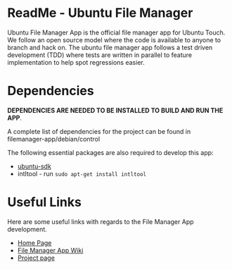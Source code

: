 ReadMe - Ubuntu File Manager
============================

Ubuntu File Manager App is the official file manager app for Ubuntu Touch. We follow an open
source model where the code is available to anyone to branch and hack on. The
ubuntu file manager app follows a test driven development (TDD) where tests are
written in parallel to feature implementation to help spot regressions easier.

Dependencies
============
**DEPENDENCIES ARE NEEDED TO BE INSTALLED TO BUILD AND RUN THE APP**.

A complete list of dependencies for the project can be found in filemanager-app/debian/control

The following essential packages are also required to develop this app:
* [ubuntu-sdk](http://developer.ubuntu.com/start)
* intltool   - run  `sudo apt-get install intltool`	

Useful Links
============
Here are some useful links with regards to the File Manager App development.

* [Home Page](https://developer.ubuntu.com/en/community/core-apps/file-manager/)
* [File Manager App Wiki](https://wiki.ubuntu.com/Touch/CoreApps/FileManager)
* [Project page](https://launchpad.net/ubuntu-filemanager-app) 

